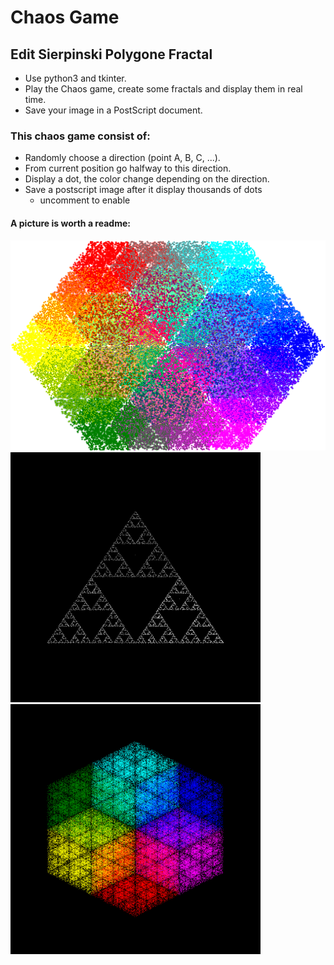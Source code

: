 # Chaos Game
## Edit Sierpinski Polygone Fractal
* Use python3 and tkinter.
* Play the Chaos game, create some fractals and display them in real time.
* Save your image in a PostScript document.

### This chaos game consist of:
* Randomly choose a direction (point A, B, C, ...).
* From current position go halfway to this direction.
* Display a dot, the color change depending on the direction.
* Save a postscript image after it display thousands of dots
    * uncomment to enable

#### A picture is worth a readme:
![alt text](https://github.com/etiennechanel/chaosGame/blob/master/chaosGame01.png?raw=true "polyChaos")
![alt text](https://github.com/etiennechanel/chaosGame/blob/master/exSierpinski.png?raw=true "Sierpinski")
![alt text](https://github.com/etiennechanel/chaosGame/blob/master/exHexa.png?raw=true "Vasarely")
